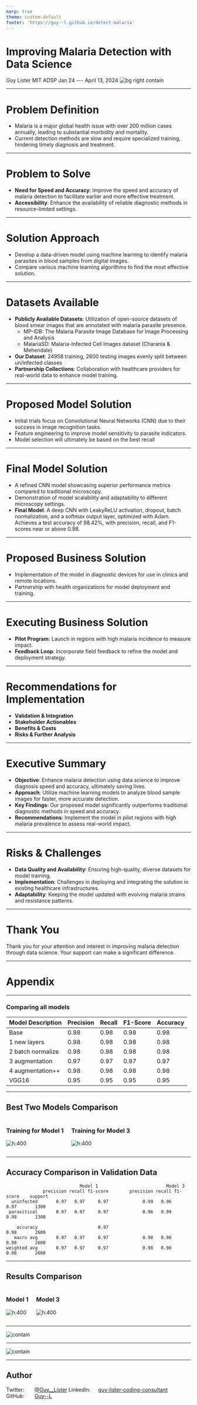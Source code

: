 ```yaml
---
marp: true
theme: custom-default
footer: 'https://guy--l.github.io/detect-malaria'
---
```


# Improving Malaria Detection with Data Science
Guy Lister
MIT ADSP Jan 24 --- April 13, 2024
![bg right contain](./img/speciescycles.jpg)

---

<!-- Speaker Notes -->
# Problem Definition

- Malaria is a major global health issue with over 200 million cases annually, leading to substantial morbidity and mortality.
- Current detection methods are slow and require specialized training, hindering timely diagnosis and treatment.
<!-- Can have multiple on a slide -->

---

# Problem to Solve

- **Need for Speed and Accuracy**: Improve the speed and accuracy of malaria detection to facilitate earlier and more effective treatment.
- **Accessibility**: Enhance the availability of reliable diagnostic methods in resource-limited settings.

---

# Solution Approach

- Develop a data-driven model using machine learning to identify malaria parasites in blood samples from digital images.
- Compare various machine learning algorithms to find the most effective solution.

---

# Datasets Available

- **Publicly Available Datasets**: Utilization of open-source datasets of blood smear images that are annotated with malaria parasite presence.
    * MP-IDB: The Malaria Parasite Image Database for Image Processing and Analysis
    * MalariaSD: Malaria-Infected Cell Images dataset (Charania & Mehendale)
- **Our Dataset**: 24958 training, 2600 testing images evenly split between un/infected classes
- **Partnership Collections**: Collaboration with healthcare providers for real-world data to enhance model training.

---

# Proposed Model Solution

- Initial trials focus on Convolutional Neural Networks (CNN) due to their success in image recognition tasks.
- Feature engineering to improve model sensitivity to parasite indicators.
- Model selection will ultimately be based on the best recall

---

# Final Model Solution

- A refined CNN model showcasing superior performance metrics compared to traditional microscopy.
- Demonstration of model scalability and adaptability to different microscopy settings.
- **Final Model**: A deep CNN with LeakyReLU activation, dropout, batch normalization, and a softmax output layer, optimized with Adam. Achieves a test accuracy of 98.42%, with precision, recall, and F1-scores near or above 0.98.


---

# Proposed Business Solution

- Implementation of the model in diagnostic devices for use in clinics and remote locations.
- Partnership with health organizations for model deployment and training.

---

# Executing Business Solution

- **Pilot Program**: Launch in regions with high malaria incidence to measure impact.
- **Feedback Loop**: Incorporate field feedback to refine the model and deployment strategy.

---

# Recommendations for Implementation

- **Validation & Integration** 
- **Stakeholder Actionables**
- **Benefits & Costs**
- **Risks & Further Analysis**

<!-- ::: notes
Validate extensively against existing methods before real-world clinical deployment; integrate with health record systems and workflows.

Secure pilot testing partnerships, address data privacy and ethics, and train healthcare professionals.

Reduced diagnostic time, increased accuracy, and wider access, with costs involving deployment, maintenance, and training. Expected to significantly lower economic burdens from delayed or incorrect diagnoses.

Address potential model biases, need for updates, and ensure user trust. Monitor real-world performance, enhance model interpretability, and explore applicability to other diseases.
:::
-->
---

# Executive Summary

- **Objective**: Enhance malaria detection using data science to improve diagnosis speed and accuracy, ultimately saving lives.
- **Approach**: Utilize machine learning models to analyze blood sample images for faster, more accurate detection.
- **Key Findings**: Our proposed model significantly outperforms traditional diagnostic methods in speed and accuracy.
- **Recommendations**: Implement the model in pilot regions with high malaria prevalence to assess real-world impact.

---

# Risks & Challenges

- **Data Quality and Availability**: Ensuring high-quality, diverse datasets for model training.
- **Implementation**: Challenges in deploying and integrating the solution in existing healthcare infrastructures.
- **Adaptability**: Keeping the model updated with evolving malaria strains and resistance patterns.

---

# Thank You

Thank you for your attention and interest in improving malaria detection through data science. Your support can make a significant difference.

---

# Appendix

---

### Comparing all models

| Model Description      | Precision | Recall | F1-Score | Accuracy |
|------------------------|-----------|--------|----------|----------|
| Base                   | 0.98      | 0.98   | 0.98     | 0.98     |
| 1 new layers           | 0.98      | 0.98   | 0.98     | 0.98     |
| 2 batch normalize      | 0.98      | 0.98   | 0.98     | 0.98     |
| 3 augmentation         | 0.97      | 0.97   | 0.97     | 0.97     |
| 4 augmentation++       | 0.98      | 0.98   | 0.98     | 0.98     |
| VGG16                  | 0.95      | 0.95   | 0.95     | 0.95     |

---
## Best Two Models Comparison

<div class="columns">
<div>

### Training for Model 1

![h:400](./img/epoch1.png)

</div>
<div>

### Training for Model 3

![h:400](./img/epoch3.png)

</div>
</div>

---
##  Accuracy Comparison in Validation Data

```
                            Model 1                          Model 3          
              precision recall f1-score        precision recall f1-score    support
  uninfected       0.97   0.97     0.97             0.99   0.96     0.97       1300
 parasitical       0.97   0.97     0.97             0.96   0.99     0.98       1300
                                               
    accuracy                       0.97                             0.98       2600
   macro avg       0.97   0.97     0.97             0.98   0.98     0.98       2600
weighted avg       0.97   0.97     0.97             0.98   0.98     0.98       2600

```

---
## Results Comparison

<div class="columns">
<div>

### Model 1

![h:400](./img/matrix1.png)

</div>
<div>

### Model 3

![h:400](./img/matrix.png)

</div>
</div>

---

![contain](./img/parasitehistory.png)

---

![contain](./img/parasite2020.png)

---

## Author

<i class="fa-brands fa-twitter"></i> Twitter:&emsp;&emsp;<a href="https://twitter.com/Guy__Lister" target="_blank">@Guy__Lister</a>
<i class="fa-brands fa-linkedin"></i> LinkedIn:&ensp;&emsp;<a href="https://www.linkedin.com/in/guy-lister-coding-consultant/" target="_blank">guy-lister-coding-consultant</a> 
<i class="fa-brands fa-github"></i> GitHub:&emsp;&emsp;<a href="https://github.com/guy--l" target="_blank">Guy--L</a>
